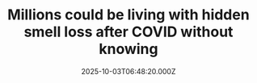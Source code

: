 ---
title: "Millions could be living with hidden smell loss after COVID without knowing"
date: 2025-10-03T06:48:20.000Z
category: Health
externalLink: "https://www.sciencedaily.com/releases/2025/10/251002074007.htm"
image: ""
excerpt: "A massive NIH-backed study reveals that COVID-19’s toll on smell may be more widespread and lasting than most realize. Even patients without noticeable symptoms often performed poorly on scent tests, raising safety and health concerns. Because smell loss can signal deeper neurological issues, experts are calling for routine testing and exploring new treatments.…"
---